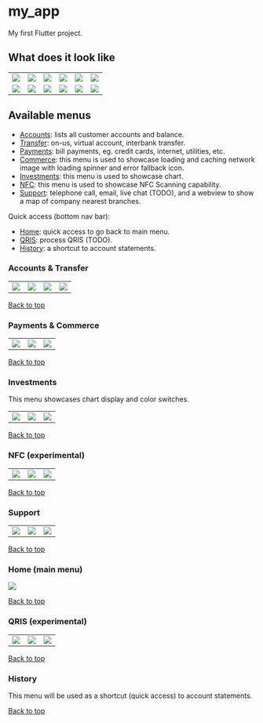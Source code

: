 # my_app

My first Flutter project.

## What does it look like

<table>
    <tr>
        <td><img src='screenshots/colorSchemes/miimoAmber1.png'></img></td>
        <td><img src='screenshots/colorSchemes/miimoAmber2.png'></img></td>
        <td><img src='screenshots/colorSchemes/miimoAmber3.png'></img></td>
        <td><img src='screenshots/colorSchemes/miimoBlue1.png'></img></td>
        <td><img src='screenshots/colorSchemes/miimoBlue2.png'></img></td>
        <td><img src='screenshots/colorSchemes/miimoBlue3.png'></img></td>
    </tr>
    <tr>
        <td><img src='screenshots/colorSchemes/miimoLime1.png'></img></td>
        <td><img src='screenshots/colorSchemes/miimoLime2.png'></img></td>
        <td><img src='screenshots/colorSchemes/miimoLime3.png'></img></td>
        <td><img src='screenshots/colorSchemes/miimoPink1.png'></img></td>
        <td><img src='screenshots/colorSchemes/miimoPink2.png'></img></td>
        <td><img src='screenshots/colorSchemes/miimoPink3.png'></img></td>
    </tr>
</table>

## Available menus

- [Accounts](#accounts--transfer): lists all customer accounts and balance.
- [Transfer](#accounts--transfer): on-us, virtual account, interbank transfer.
- [Payments](#payments--commerce): bill payments, eg. credit cards, internet, utilities, etc.
- [Commerce](#payments--commerce): this menu is used to showcase loading and caching network image with loading spinner and error fallback icon.
- [Investments](#investments): this menu is used to showcase chart.
- [NFC](#nfc-experimental): this menu is used to showcase NFC Scanning capability.
- [Support](#support): telephone call, email, live chat (TODO), and a webview to show a map of company nearest branches.

Quick access (bottom nav bar):
- [Home](#home-main-menu): quick access to go back to main menu.
- [QRIS](#qris-experimental): process QRIS (TODO).
- [History](#history): a shortcut to account statements.

### Accounts & Transfer

<table>
    <tr>
        <td><img src='screenshots/menu1_accounts.jpg'></img></td>
        <td><img src='screenshots/menu1_accountsCopyToClipboard.jpg'></img></td>
        <td><img src='screenshots/menu2_transfer.jpg'></img></td>
        <td><img src='screenshots/menu2_transferReady.jpg'></img></td>
    </tr>
</table>

[Back to top](#available-menus)

### Payments & Commerce

<table>
    <tr>
        <td><img src='screenshots/menu3_payments.jpg'></img></td>
        <td><img src='screenshots/menu4_loadNetworkImages.jpg'></img></td>
        <td><img src='screenshots/menu4_loadingNetworkImages.mp4'></img></td>
    </tr>
</table>

[Back to top](#available-menus)

### Investments

This menu showcases chart display and color switches.
<table>
    <tr>
        <td><img src='screenshots/menu5_chart.jpg'></img></td>
        <td><img src='screenshots/menu5_chartColorSwitch1.jpg'></img></td>
        <td><img src='screenshots/menu5_chartColorSwitch2.jpg'></img></td>
    </tr>
</table>

[Back to top](#available-menus)

### NFC (experimental)

<table>
    <tr>
        <td><img src='screenshots/menuNFC.jpg'></img></td>
        <td><img src='screenshots/menuNFCscanning.jpg'></img></td>
        <td><img src='screenshots/menuNFCunavailable.jpg'></img></td>
    </tr>
</table>

[Back to top](#available-menus)

### Support

<table>
    <tr>
        <td><img src='screenshots/menuSupport.jpg'></img></td>
        <td><img src='screenshots/menuSupportTel.jpg'></img></td>
        <td><img src='screenshots/menuSupportMailto.jpg'></img></td>
    </tr>
</table>

[Back to top](#available-menus)

### Home (main menu)

<img src='screenshots/a_homepage.jpg'></img>

[Back to top](#available-menus)

### QRIS (experimental)

<table>
    <tr>
        <td><img src='screenshots/menuQRIS_AskPermission.jpg'></img></td>
        <td><img src='screenshots/menuQRIS_FlashOff.jpg'></img></td>
        <td><img src='screenshots/menuQRIS_FlashOn.jpg'></img></td>
    </tr>
</table>


[Back to top](#available-menus)

### History

This menu will be used as a shortcut (quick access) to account statements.

[Back to top](#available-menus)
